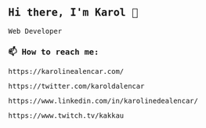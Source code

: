 <samp>

## Hi there, I'm Karol 👋

Web Developer 

### 📫 How to reach me: 

<p>https://karolinealencar.com/</p>
<p>https://twitter.com/karoldalencar</p>
<p>https://www.linkedin.com/in/karolinedealencar/</p>
<p>https://www.twitch.tv/kakkau</p>
  
</samp>
